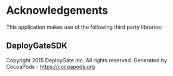# Acknowledgements
This application makes use of the following third party libraries:

## DeployGateSDK

Copyright 2015 DeployGate Inc. All rights reserved.
Generated by CocoaPods - https://cocoapods.org
